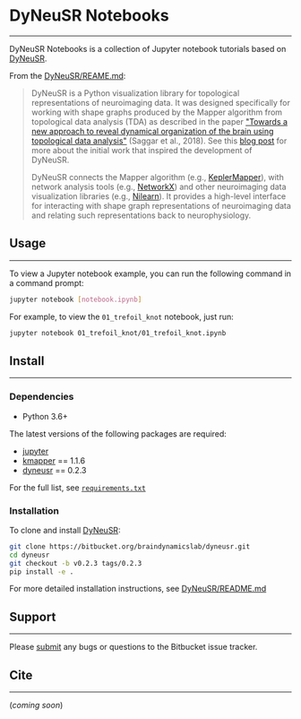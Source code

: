 # DyNeuSR Notebooks
-------------------

DyNeuSR Notebooks is a collection of Jupyter notebook tutorials based on [DyNeuSR](https://bitbucket.org/braindynamicslab/dyneusr/).

From the [DyNeuSR/REAME.md](https://bitbucket.org/braindynamicslab/dyneusr/src/master/README.md):

> DyNeuSR is a Python visualization library for topological representations of neuroimaging data. It was designed specifically for working with shape graphs produced by the Mapper algorithm from topological data analysis (TDA) as described in the paper ["Towards a new approach to reveal dynamical organization of the brain using topological data analysis"](https://www.nature.com/articles/s41467-018-03664-4) (Saggar et al., 2018). See this [blog post](https://bdl.stanford.edu/blog/tda-cme-paper/) for more about the initial work that inspired the development of DyNeuSR.  
>
> DyNeuSR connects the Mapper algorithm (e.g., [KeplerMapper](https://kepler-mapper.scikit-tda.org)), with network analysis tools (e.g., [NetworkX](https://networkx.github.io/)) and other neuroimaging data visualization libraries (e.g., [Nilearn](https://nilearn.github.io/)). It provides a high-level interface for interacting with shape graph representations of neuroimaging data and relating such representations back to neurophysiology.


## Usage
--------

To view a Jupyter notebook example, you can run the following command in a command prompt:
```bash
jupyter notebook [notebook.ipynb]
```

For example, to view the `01_trefoil_knot` notebook, just run:
```bash
jupyter notebook 01_trefoil_knot/01_trefoil_knot.ipynb
```



## Install
----------

### Dependencies

- Python 3.6+

The latest versions of the following packages are required:

-  [jupyter](jupyter.org)
-  [kmapper](kepler-mapper.scikit-tda.org) == 1.1.6
-  [dyneusr](bitbucket.org/braindynamicslab/dyneusr) == 0.2.3

For the full list, see [`requirements.txt`](https://bitbucket.org/braindynamicslab/dyneusr-notebooks/src/master/requirements.txt)


### Installation

To clone and install [DyNeuSR](https://bitbucket.org/braindynamicslab/dyneusr/):
```bash
git clone https://bitbucket.org/braindynamicslab/dyneusr.git
cd dyneusr
git checkout -b v0.2.3 tags/0.2.3
pip install -e .
```

For more detailed installation instructions, see [DyNeuSR/README.md](https://bitbucket.org/braindynamicslab/dyneusr/src/master/README.md)




## Support
----------

Please [submit](https://bitbucket.org/braindynamicslab/dyneusr-notebooks/issues/new) any bugs or questions to the Bitbucket issue tracker.



## Cite
-------

(*coming soon*)

